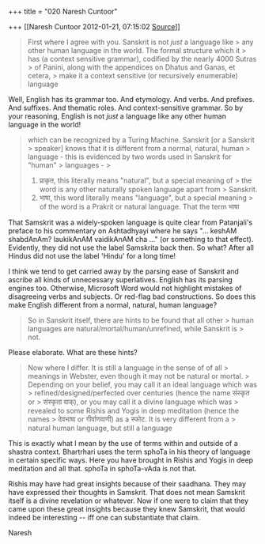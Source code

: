 +++
title = "020 Naresh Cuntoor"

+++
[[Naresh Cuntoor	2012-01-21, 07:15:02 [Source](https://groups.google.com/g/samskrita/c/j7kIhdQWyc0)]]



> First where I agree with you. Sanskrit is not *just* a language like > any other human language in the world. The formal structure which it > has (a context sensitive grammar), codified by the nearly 4000 Sutras > of Panini, along with the appendices on Dhatus and Ganas, et cetera, > make it a context sensitive (or recursively enumerable) language

  
Well, English has its grammar too. And etymology. And verbs. And prefixes. And suffixes. And thematic roles. And context-sensitive grammar. So by your reasoning, English is not *just* a language like any other human language in the world!  
  
  


> which can be recognized by a Turing Machine. Sanskrit \[or a Sanskrit > speaker\] knows that it is different from a normal, natural, human > language - this is evidenced by two words used in Sanskrit for "human" > languages - >
> 1.  प्राकृत, this literally means "natural", but a special meaning of >     the word is any other naturally spoken language apart from >     Sanskrit.  
> 2.  भाषा, this word literally means "language", but a special meaning >     of the word is a Prakrit or natural language. That the term भाषा  

  
That Samskrit was a widely-spoken language is quite clear from Patanjali's preface to his commentary on Ashtadhyayi where he says "... keshAM shabdAnAm? laukikAnAM vaidikAnAM cha ..." (or something to that effect). Evidently, they did not use the label Samskrita back then. So what? After all Hindus did not use the label 'Hindu' for a long time!  
  
I think we tend to get carried away by the parsing ease of Sanskrit and ascribe all kinds of unnecessary superlatives. English has its parsing engines too. Otherwise, Microsoft Word would not highlight mistakes of disagreeing verbs and subjects. Or red-flag bad constructions. So does this make English different from a normal, natural, human language?  
  


> So in Sanskrit itself, there are hints to be found that all other > human languages are natural/mortal/human/unrefined, while Sanskrit is > not.  
>   

  
Please elaborate. What are these hints?  
  


> Now where I differ. It is still a language in the sense of of all > meanings in Webster, even though it may not be natural or mortal. > Depending on your belief, you may call it an ideal language which was > refined/designed/perfected over centuries (hence the name संस्कृत or > संस्कृता वाक्), or you may call it a divine language which was > revealed to some Rishis and Yogis in deep meditation (hence the names > देवभाषा or गीर्वाणवाणी) as a स्फोट. It is very different from a > natural human language, but still a language

  
This is exactly what I mean by the use of terms within and outside of a shastra context. Bhartrhari uses the term sphoTa in his theory of language in certain specific ways. Here you have brought in Rishis and Yogis in deep meditation and all that. sphoTa in sphoTa-vAda is not that.  
  
Rishis may have had great insights because of their saadhana. They may have expressed their thoughts in Samskrit. That does not mean Samskrit itself is a divine revelation or whatever. Now if one were to claim that they came upon these great insights because they knew Samskrit, that would indeed be interesting -- iff one can substantiate that claim.  
  
  
  
Naresh  
  
  
  

